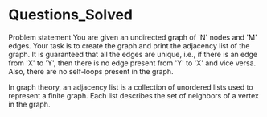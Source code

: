 # Questions_Solved
Problem statement
You are given an undirected graph of 'N' nodes and 'M' edges. Your task is to create the graph and print the adjacency list of the graph. It is guaranteed that all the edges are unique, i.e., if there is an edge from 'X' to 'Y', then there is no edge present from 'Y' to 'X' and vice versa. Also, there are no self-loops present in the graph.



In graph theory, an adjacency list is a collection of unordered lists used to represent a finite graph. Each list describes the set of neighbors of a vertex in the graph.
